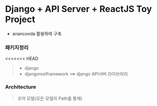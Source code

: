 # Django + API Server + ReactJS Toy Project

* ananconda 활용하여 구축 

### 패키지정리
<<<<<<< HEAD

> * django 
> * djangorestframework ==> django API서버 라이브러리


### Architecture

> 코어 모델(모든 모델의 Path를 통제)

